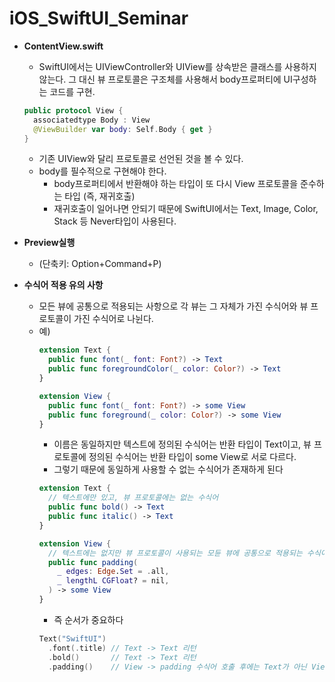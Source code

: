 # iOS_SwiftUI_Seminar


* **ContentView.swift**
  * SwiftUI에서는 UIViewController와 UIView를 상속받은 클래스를 사용하지 않는다. 그 대신 뷰 프로토콜은 구조체를 사용해서 body프로퍼티에 UI구성하는 코드를 구현.
  ```swift
  public protocol View {
    associatedtype Body : View
    @ViewBuilder var body: Self.Body { get }
  }
  ```
  * 기존 UIView와 달리 프로토콜로 선언된 것을 볼 수 있다.
  * body를 필수적으로 구현해야 한다.
    * body프로퍼티에서 반환해야 하는 타입이 또 다시 View 프로토콜을 준수하는 타입 (즉, 재귀호출)
    * 재귀호출이 일어나면 안되기 때문에 SwiftUI에서는 Text, Image, Color, Stack 등 Never타입이 사용된다.
    
* **Preview실행**
  * (단축키: Option+Command+P)

* **수식어 적용 유의 사항**
  * 모든 뷰에 공통으로 적용되는 사항으로 각 뷰는 그 자체가 가진 수식어와 뷰 프로토콜이 가진 수식어로 나뉜다.
  * 예) 
    ```swift
    extension Text {
      public func font(_ font: Font?) -> Text
      public func foregroundColor(_ color: Color?) -> Text
    }
    
    extension View {
      public func font(_ font: Font?) -> some View
      public func foreground(_ color: Color?) -> some View
    }
    ```
    * 이름은 동일하지만 텍스트에 정의된 수식어는 반환 타입이 Text이고, 뷰 프로토콜에 정의된 수식어는 반환 타입이 some View로 서로 다르다.
    * 그렇기 때문에 동일하게 사용할 수 없는 수식어가 존재하게 된다
    ```swift
    extension Text {
      // 텍스트에만 있고, 뷰 프로토콜에는 없는 수식어
      public func bold() -> Text
      public func italic() -> Text
    }
    
    extension View {
      // 텍스트에는 없지만 뷰 프로토콜이 사용되는 모듄 뷰에 공통으로 적용되는 수식어
      public func padding(
        _ edges: Edge.Set = .all,
        _ lengthL CGFloat? = nil,
      ) -> some View
    }
    ```
    * 즉 순서가 중요하다
    ```swift
    Text("SwiftUI")
      .font(.title) // Text -> Text 리턴
      .bold()       // Text -> Text 리턴
      .padding()    // View -> padding 수식어 호출 후에는 Text가 아닌 View 반환
    ```
